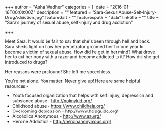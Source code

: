 +++
author = "Asha Wadher"
categories = []
date = "2016-01-16T00:00:00Z"
description = ""
featured = "Sara-SexualAbuse-Self-Injury-DrugAddiction.jpg"
featuredalt = ""
featuredpath = "date"
linktitle = ""
title = "Sara’s journey of sexual abuse, self-injury and drug addiction"

+++
<audio src="https://s3.amazonaws.com/twizted/static/assets/podcast/Twizted_Myrtle_Sarah_Ep1.mp3"></audio>

<p>Meet Sara. It would be fair to say that she's been through hell and back. Sara sheds light on how her perpetrator groomed her for one year to become a victim of sexual abuse. How did he get in her mind? What drove her to cut her body with a razor and become addicted to it? How did she get introduced to drugs?</p>

Her reasons were profound! She left me speechless.



<p style="margin-bottom: 0em;">You're not alone. You matter. Never give up! Here are some helpful resources -</p>

 - Youth focused organization that helps with self injury, depression and substance abuse -  <a href="http://notmykid.org/" target="_blank">http://notmykid.org/</a>
 - Childhood abuse - <a href="https://www.childhelp.org/" target="_blank">https://www.childhelp.org/</a>
 - Overcoming depression - <a href="http://www.helpguide.org/" target="_blank">http://www.helpguide.org/</a>
 - Alcoholics Anonymous - <a href="http://www.aa.org/" target="_blank">http://www.aa.org/</a>
 - Heroine Addiction - <a href="http://heroinanonymous.org/" target="_blank">http://heroinanonymous.org/</a>


